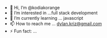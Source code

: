 - 👋 Hi, I’m @kodiakorange
- 👀 I’m interested in ...full stack development
- 🌱 I’m currently learning ... javascript
- 📫 How to reach me ... dylan.kriz@gmail.com
- ⚡ Fun fact: ...

<!---
kodiakorange/kodiakorange is a ✨ special ✨ repository because its `README.md` (this file) appears on your GitHub profile.
You can click the Preview link to take a look at your changes.
--->
